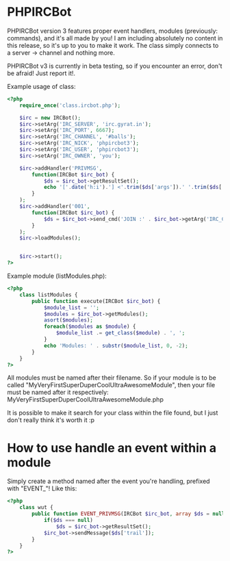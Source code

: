 PHPIRCBot
=========

PHPIRCBot version 3 features proper event handlers, modules (previously: commands), and it's all made by you! I am including absolutely no content in this release, so it's up to you to make it work.
The class simply connects to a server -> channel and nothing more.

PHPIRCBot v3 is currently in beta testing, so if you encounter an error, don't be afraid! Just report it!.

Example usage of class:
```php
<?php
	require_once('class.ircbot.php');

	$irc = new IRCBot();
	$irc->setArg('IRC_SERVER', 'irc.gyrat.in');
	$irc->setArg('IRC_PORT', 6667);
	$irc->setArg('IRC_CHANNEL', '#balls');
	$irc->setArg('IRC_NICK', 'phpircbot3');
	$irc->setArg('IRC_USER', 'phpircbot3');
	$irc->setArg('IRC_OWNER', 'you');

	$irc->addHandler('PRIVMSG',
		function(IRCBot $irc_bot) {
			$ds = $irc_bot->getResultSet();
			echo '['.date('h:i').'] <'.trim($ds['args']).' '.trim($ds['username']).'> ' . trim($ds['trail']) . PHP_EOL;
		}
	);
	$irc->addHandler('001',
		function(IRCBot $irc_bot) {
			$ds = $irc_bot->send_cmd('JOIN :' . $irc_bot->getArg('IRC_CHANNEL'));
		}
	);
	$irc->loadModules();


	$irc->start();
?>
```

Example module (listModules.php):
```php
<?php
	class listModules {
		public function execute(IRCBot $irc_bot) {
			$module_list = '';
			$modules = $irc_bot->getModules();
			asort($modules);
			foreach($modules as $module) {
				$module_list .= get_class($module) . ', ';
			}
			echo 'Modules: ' . substr($module_list, 0, -2);
		}
	}
?>
```

All modules must be named after their filename. So if your module is to be called "MyVeryFirstSuperDuperCoolUltraAwesomeModule", then your file must be named after it respectively:
MyVeryFirstSuperDuperCoolUltraAwesomeModule.php

It is possible to make it search for your class within the file found, but I just don't really think it's worth it :p

How to use handle an event within a module
==========================================
Simply create a method named after the event you're handling, prefixed with "EVENT_"!
Like this:
```php
<?php
	class wut {
		public function EVENT_PRIVMSG(IRCBot $irc_bot, array $ds = null) {
			if($ds === null)
				$ds = $irc_bot->getResultSet();
			$irc_bot->sendMessage($ds['trail']);
		}
	}
?>
```